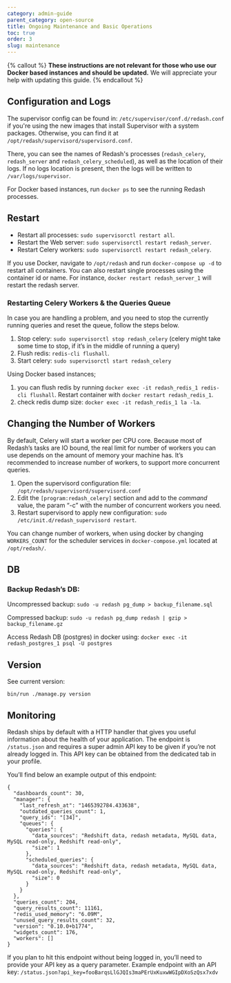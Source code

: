 ```yaml
---
category: admin-guide
parent_category: open-source
title: Ongoing Maintenance and Basic Operations
toc: true
order: 3
slug: maintenance
---
```


{% callout %}
**These instructions are not relevant for those who use our Docker based instances and should be updated.** We will appreciate your help with updating this guide.
{% endcallout %}

## Configuration and Logs

The supervisor config can be found in: `/etc/supervisor/conf.d/redash.conf` if you're using the new images that install Supervisor with a system packages. Otherwise, you can find it at `/opt/redash/supervisord/supervisord.conf`.

There, you can see the names of Redash's processes (`redash_celery`, `redash_server` and `redash_celery_scheduled`), as well as the location of their logs. If no logs location is present, then the logs will be written to `/var/logs/supervisor`.

For Docker based instances, run `docker ps` to see the running Redash processes.

## Restart

- Restart all processes: `sudo supervisorctl restart all`.
- Restart the Web server: `sudo supervisorctl restart redash_server`.
- Restart Celery workers: `sudo supervisorctl restart redash_celery`.

If you use Docker, navigate to `/opt/redash` and run `docker-compose up -d` to restart all containers. You can also restart single processes using the container id or name. For instance, `docker restart redash_server_1` will restart the redash server.

### Restarting Celery Workers & the Queries Queue

In case you are handling a problem, and you need to stop the currently running queries and reset the queue, follow the steps below.

1. Stop celery: `sudo supervisorctl stop redash_celery` (celery might take some time to stop, if it’s in the middle of running a query)
2. Flush redis: `redis-cli flushall`.
3. Start celery: `sudo supervisorctl start redash_celery`

Using Docker based instances;

1. you can flush redis by running `docker exec -it redash_redis_1 redis-cli flushall`. Restart container with `docker restart redash_redis_1`.
2. check redis dump size: `docker exec -it redash_redis_1 la -la`.

## Changing the Number of Workers

By default, Celery will start a worker per CPU core. Because most of Redash’s tasks are IO bound, the real limit for number of workers you can use depends on the amount of memory your machine has. It’s recommended to increase number of workers, to support more concurrent queries.

1. Open the supervisord configuration file: `/opt/redash/supervisord/supervisord.conf`
2. Edit the `[program:redash_celery]` section and add to the _command_ value, the param “-c” with the number of concurrent workers you need.
3. Restart supervisord to apply new configuration: `sudo /etc/init.d/redash_supervisord restart`.

You can change number of workers, when using docker by changing `WORKERS_COUNT` for the scheduler services in `docker-compose.yml` located at `/opt/redash/`.

## DB

### Backup Redash’s DB:

Uncompressed backup: `sudo -u redash pg_dump > backup_filename.sql`

Compressed backup: `sudo -u redash pg_dump redash | gzip > backup_filename.gz`

Access Redash DB (postgres) in docker using: `docker exec -it redash_postgres_1 psql -U postgres`

## Version

See current version:

`bin/run ./manage.py version`

## Monitoring

Redash ships by default with a HTTP handler that gives you useful information about the health of your application. The endpoint is `/status.json` and requires a super admin API key to be given if you’re not already logged in. This API key can be obtained from the dedicated tab in your profile.

You’ll find below an example output of this endpoint:

```
{
  "dashboards_count": 30,
  "manager": {
    "last_refresh_at": "1465392784.433638",
    "outdated_queries_count": 1,
    "query_ids": "[34]",
    "queues": {
      "queries": {
        "data_sources": "Redshift data, redash metadata, MySQL data, MySQL read-only, Redshift read-only",
        "size": 1
      },
      "scheduled_queries": {
        "data_sources": "Redshift data, redash metadata, MySQL data, MySQL read-only, Redshift read-only",
        "size": 0
      }
    }
  },
  "queries_count": 204,
  "query_results_count": 11161,
  "redis_used_memory": "6.09M",
  "unused_query_results_count": 32,
  "version": "0.10.0+b1774",
  "widgets_count": 176,
  "workers": []
}

```

If you plan to hit this endpoint without being logged in, you’ll need to provide your API key as a query parameter. Example endpoint with an API key: `/status.json?api_key=fooBarqsLlGJQIs3maPErUxKuxwWGIpDXoSzQsx7xdv`
